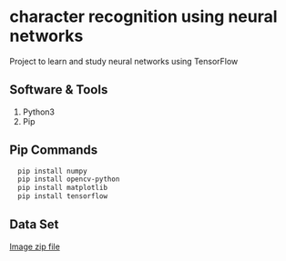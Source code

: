 
# character recognition using neural networks

Project to learn and study neural networks using TensorFlow

## Software & Tools

1. Python3
2. Pip

## Pip Commands

```bash
  pip install numpy
  pip install opencv-python
  pip install matplotlib
  pip install tensorflow
```
## Data Set
[Image zip file](https://github.com/)

